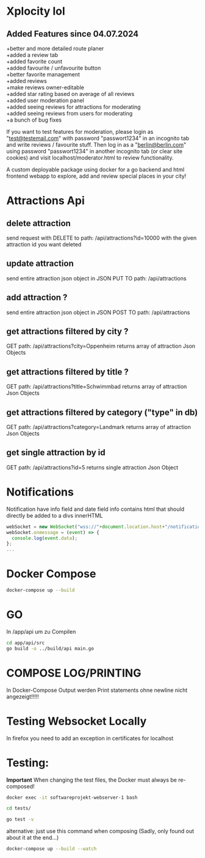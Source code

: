 # Xplocity lol

## Added Features since 04.07.2024
+better and more detailed route planer<br>
+added a review tab<br>
+added favorite count<br>
+added favourite / unfavourite button<br>
+better favorite management<br>
+added reviews<br>
+make reviews owner-editable<br>
+added star rating based on average of all reviews<br>
+added user moderation panel<br>
+added seeing reviews for attractions for moderating<br>
+added seeing reviews from users for moderating<br>
+a bunch of bug fixes<br>

If you want to test features for moderation, please login as "test@testemail.com" with password "passwort1234" in an incognito tab and write reviews / favourite stuff. Then log in as a "berlin@berlin.com" using password "passwort1234" in another incognito tab (or clear site cookies) and visit localhost/moderator.html to review functionality.

A custom deployable package using docker for a go backend and html frontend webapp to explore, add and review special places in your city!
# Attractions Api
## delete attraction

send request with DELETE to
path: /api/attractions?id=10000
with the given attraction id you want deleted

## update attraction

send entire attraction json object in JSON PUT TO
path: /api/attractions

## add attraction ?

send entire attraction json object in JSON POST TO
path: /api/attractions

## get attractions filtered by city ?

GET
path: /api/attractions?city=Oppenheim
returns array of attraction Json Objects

## get attractions filtered by title ?

GET
path: /api/attractions?title=Schwimmbad
returns array of attraction Json Objects

## get attractions filtered by category ("type" in db)

GET
path: /api/attractions?category=Landmark
returns array of attraction Json Objects

## get single attraction by id

GET
path: /api/attractions?id=5
returns single attraction Json Object



# Notifications
Notification have info field and date field info contains html that should directly be added to a divs innerHTML 
```js
webSocket = new WebSocket("wss://"+document.location.host+"/notifications");
webSocket.onmessage = (event) => {
  console.log(event.data);
};
...
```


# Docker Compose

```bash
docker-compose up --build
```

# GO

In /app/api um zu Compilen

```bash
cd app/api/src
go build -o ../build/api main.go
```

# COMPOSE LOG/PRINTING

In Docker-Compose Output werden Print statements ohne newline nicht angezeigt!!!!!

# Testing Websocket Locally

In firefox you need to add an exception in certificates for localhost

# Testing:

**Important** When changing the test files, the Docker must always be re-composed!

```bash
docker exec -it softwareprojekt-webserver-1 bash

cd tests/

go test -v 
```

alternative: just use this command when composing (Sadly, only found out about it at the end...)

```bash
docker-compose up --build --watch
```
